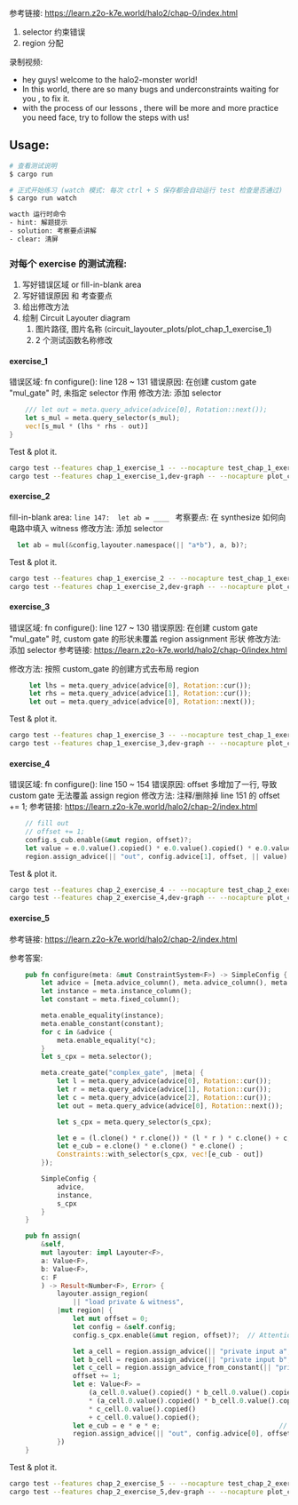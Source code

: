 参考链接: https://learn.z2o-k7e.world/halo2/chap-0/index.html
1. selector 约束错误
2. region 分配

录制视频:
 - hey guys! welcome to the halo2-monster world!
 - In this world, there are so many bugs and underconstraints waiting for you , to fix it.
 - with the process of our lessons , there will be more and more practice you need face, try to follow the steps with us!


## Usage:

```bash
# 查看测试说明
$ cargo run

# 正式开始练习 (watch 模式: 每次 ctrl + S 保存都会自动运行 test 检查是否通过)
$ cargo run watch
```

```bash
wacth 运行时命令
- hint: 解题提示
- solution: 考察要点讲解
- clear: 清屏
```


### 对每个 exercise 的测试流程:
1. 写好错误区域 or fill-in-blank area
2. 写好错误原因 和 考查要点
3. 给出修改方法
4. 绘制 Circuit Layouter diagram
   1. 图片路径, 图片名称 (circuit_layouter_plots/plot_chap_1_exercise_1)
   2. 2 个测试函数名称修改


#### exercise_1

错误区域: fn configure(): line 128 ~ 131
错误原因: 在创建 custom gate "mul_gate" 时, 未指定 selector 作用
修改方法: 添加 selector

```rust
    /// let out = meta.query_advice(advice[0], Rotation::next());
    let s_mul = meta.query_selector(s_mul);
    vec![s_mul * (lhs * rhs - out)]
}
```

Test & plot it.
```bash
cargo test --features chap_1_exercise_1 -- --nocapture test_chap_1_exercise_1
cargo test --features chap_1_exercise_1,dev-graph -- --nocapture plot_chap_1_exercise_1
```


#### exercise_2

fill-in-blank area: `line 147:  let ab = ____ `
考察要点: 在 synthesize 如何向电路中填入 witness
修改方法: 添加 selector


```rust
  let ab = mul(&config,layouter.namespace(|| "a*b"), a, b)?;
```

Test & plot it.
```bash
cargo test --features chap_1_exercise_2 -- --nocapture test_chap_1_exercise_2
cargo test --features chap_1_exercise_2,dev-graph -- --nocapture plot_chap_1_exercise_2
```


#### exercise_3

错误区域: fn configure(): line 127 ~ 130
错误原因: 在创建 custom gate "mul_gate" 时, custom gate 的形状未覆盖 region assignment 形状
修改方法: 添加 selector
参考链接: https://learn.z2o-k7e.world/halo2/chap-0/index.html

修改方法: 按照 custom_gate 的创建方式去布局 region

```rust
     let lhs = meta.query_advice(advice[0], Rotation::cur());
     let rhs = meta.query_advice(advice[1], Rotation::cur());
     let out = meta.query_advice(advice[0], Rotation::next());
```

Test & plot it.
```bash
cargo test --features chap_1_exercise_3 -- --nocapture test_chap_1_exercise_3
cargo test --features chap_1_exercise_3,dev-graph -- --nocapture plot_chap_1_exercise_3
```

#### exercise_4

错误区域: fn configure(): line 150 ~ 154
错误原因: offset 多增加了一行, 导致 custom gate 无法覆盖 assign region
修改方法: 注释/删除掉 line 151 的 offset += 1;
参考链接: https://learn.z2o-k7e.world/halo2/chap-2/index.html

```rust
    // fill out
    // offset += 1;
    config.s_cub.enable(&mut region, offset)?;
    let value = e.0.value().copied() * e.0.value().copied() * e.0.value().copied();
    region.assign_advice(|| "out", config.advice[1], offset, || value).map(Number)
```

Test & plot it.
```bash
cargo test --features chap_2_exercise_4 -- --nocapture test_chap_2_exercise_4
cargo test --features chap_2_exercise_4,dev-graph -- --nocapture plot_chap_2_exercise_4
```



#### exercise_5


参考链接: https://learn.z2o-k7e.world/halo2/chap-2/index.html

参考答案:
```rust
    pub fn configure(meta: &mut ConstraintSystem<F>) -> SimpleConfig {
        let advice = [meta.advice_column(), meta.advice_column(), meta.advice_column()];
        let instance = meta.instance_column();
        let constant = meta.fixed_column();

        meta.enable_equality(instance);
        meta.enable_constant(constant);
        for c in &advice {
            meta.enable_equality(*c);
        }
        let s_cpx = meta.selector();

        meta.create_gate("complex_gate", |meta| {
            let l = meta.query_advice(advice[0], Rotation::cur());
            let r = meta.query_advice(advice[1], Rotation::cur());
            let c = meta.query_advice(advice[2], Rotation::cur());
            let out = meta.query_advice(advice[0], Rotation::next());

            let s_cpx = meta.query_selector(s_cpx);

            let e = (l.clone() * r.clone()) * (l * r ) * c.clone() + c;
            let e_cub = e.clone() * e.clone() * e.clone() ;
            Constraints::with_selector(s_cpx, vec![e_cub - out])
        });

        SimpleConfig {
            advice,
            instance,
            s_cpx
        }
    }

    pub fn assign( 
        &self,
        mut layouter: impl Layouter<F>,
        a: Value<F>,
        b: Value<F>,
        c: F
        ) -> Result<Number<F>, Error> {
            layouter.assign_region(
                || "load private & witness", 
            |mut region| {
                let mut offset = 0;
                let config = &self.config;
                config.s_cpx.enable(&mut region, offset)?;  // Attention the positon of s_cpx to offset.

                let a_cell = region.assign_advice(|| "private input a",  self.config.advice[0], offset, || a).map(Number)?;
                let b_cell = region.assign_advice(|| "private input b",  self.config.advice[1], offset, || b).map(Number)?;
                let c_cell = region.assign_advice_from_constant(|| "private input c",  self.config.advice[2], offset, c).map(Number)?;
                offset += 1;
                let e: Value<F> = 
                    (a_cell.0.value().copied() * b_cell.0.value().copied())   // a * b    = ab
                    * (a_cell.0.value().copied() * b_cell.0.value().copied()) // ab * ab  = absq
                    * c_cell.0.value().copied()                               // absq * c = d
                    + c_cell.0.value().copied();                              // d + c    = e
                let e_cub = e * e * e;                              // e_cub    = e^3
                region.assign_advice(|| "out", config.advice[0], offset, || e_cub).map(Number)
            })
    }

```

Test & plot it.
```bash
cargo test --features chap_2_exercise_5 -- --nocapture test_chap_2_exercise_5
cargo test --features chap_2_exercise_5,dev-graph -- --nocapture plot_chap_2_exercise_5
```